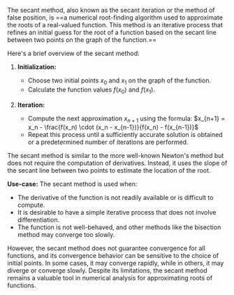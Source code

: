 The secant method, also known as the secant iteration or the method of false position, is ==a numerical root-finding algorithm used to approximate the roots of a real-valued function. This method is an iterative process that refines an initial guess for the root of a function based on the secant line between two points on the graph of the function.==

Here's a brief overview of the secant method:

1. **Initialization:**
   - Choose two initial points $x_0$ and $x_1$ on the graph of the function.
   - Calculate the function values $f(x_0)$ and $f(x_1)$.

2. **Iteration:**
   - Compute the next approximation $x_{n+1}$ using the formula:
     $x_{n+1} = x_n - \frac{f(x_n) \cdot (x_n - x_{n-1})}{f(x_n) - f(x_{n-1})}$
   - Repeat this process until a sufficiently accurate solution is obtained or a predetermined number of iterations are performed.

The secant method is similar to the more well-known Newton's method but does not require the computation of derivatives. Instead, it uses the slope of the secant line between two points to estimate the location of the root.

**Use-case:**
The secant method is used when:
- The derivative of the function is not readily available or is difficult to compute.
- It is desirable to have a simple iterative process that does not involve differentiation.
- The function is not well-behaved, and other methods like the bisection method may converge too slowly.

However, the secant method does not guarantee convergence for all functions, and its convergence behavior can be sensitive to the choice of initial points. In some cases, it may converge rapidly, while in others, it may diverge or converge slowly. Despite its limitations, the secant method remains a valuable tool in numerical analysis for approximating roots of functions.
